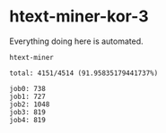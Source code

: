 # htext-miner-kor-3

Everything doing here is automated.

```
htext-miner

total: 4151/4514 (91.95835179441737%)

job0: 738
job1: 727
job2: 1048
job3: 819
job4: 819
```